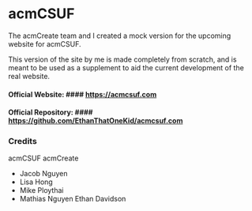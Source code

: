 # acmCSUF

The acmCreate team and I created a mock version for the upcoming website for acmCSUF.

This version of the site by me is made completely from scratch, and is meant to be used as a supplement to aid the current development of the real website.

#### Official Website: #### https://acmcsuf.com

#### Official Repository: #### https://github.com/EthanThatOneKid/acmcsuf.com

### Credits ###
acmCSUF
acmCreate
- Jacob Nguyen
- Lisa Hong
- Mike Ploythai
- Mathias Nguyen
Ethan Davidson

